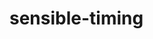 <!--
SPDX-FileCopyrightText: 2023 The libsensible Authors

SPDX-License-Identifier: CC0-1.0
-->


# sensible-timing



